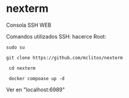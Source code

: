 # nexterm
Consola SSH WEB

Comandos utilizados SSH:
hacerce Root:
```
sudo su
```
```
git clone https://github.com/mclitos/nexterm
```
```
 cd nexterm
```

```
 docker compoase up -d
```

Ver en "localhost:6989"
